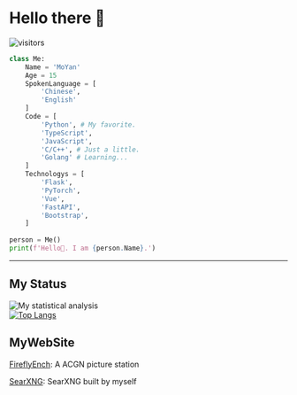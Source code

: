 # Hello there 👋
![visitors](https://visitor-badge.laobi.icu/badge?page_id=moyanj.moyanj)

```python
class Me:
    Name = 'MoYan'
    Age = 15
    SpokenLanguage = [
        'Chinese',
        'English'
    ]
    Code = [
        'Python', # My favorite.
        'TypeScript',
        'JavaScript',
        'C/C++', # Just a little.
        'Golang' # Learning...
    ]
    Technologys = [
        'Flask',
        'PyTorch',
        'Vue',
        'FastAPI',
        'Bootstrap',
    ]
    
person = Me()
print(f'Hello👋. I am {person.Name}.')
```

<hr>

## My Status

![My statistical analysis](https://github-readme-stats.vercel.app/api?username=moyanj&show_icons=true&theme=tokyonight)
<br>
[![Top Langs](https://github-readme-stats.vercel.app/api/top-langs/?username=moyanj)](https://github.com/Christmas/github-readme-stats)
<br>

## MyWebSite

[FireflyEnch](https://img.moapps.top): A ACGN picture station

[SearXNG](https://s.moapps.top): SearXNG built by myself
